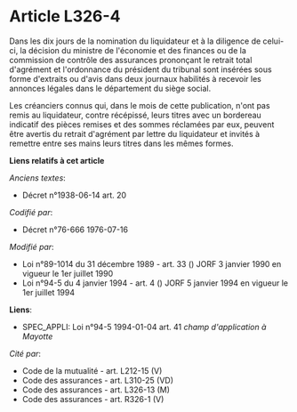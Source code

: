 # Article L326-4

Dans les dix jours de la nomination du liquidateur et à la diligence de celui-ci, la décision du ministre de l'économie et
des finances ou de la commission de contrôle des assurances prononçant le retrait total d'agrément et l'ordonnance du
président du tribunal sont insérées sous forme d'extraits ou d'avis dans deux journaux habilités à recevoir les annonces
légales dans le département du siège social.

Les créanciers connus qui, dans le mois de cette publication, n'ont pas remis au liquidateur, contre récépissé, leurs titres
avec un bordereau indicatif des pièces remises et des sommes réclamées par eux, peuvent être avertis du retrait d'agrément
par lettre du liquidateur et invités à remettre entre ses mains leurs titres dans les mêmes formes.

**Liens relatifs à cet article**

_Anciens textes_:

  - Décret n°1938-06-14 art. 20

_Codifié par_:

  - Décret n°76-666 1976-07-16

_Modifié par_:

  - Loi n°89-1014 du 31 décembre 1989 - art. 33 () JORF 3 janvier 1990 en vigueur le 1er juillet 1990
  - Loi n°94-5 du 4 janvier 1994 - art. 4 () JORF 5 janvier 1994 en vigueur le 1er juillet 1994

**Liens**:

  - SPEC_APPLI: Loi n°94-5 1994-01-04 art. 41 *champ d'application à Mayotte*

_Cité par_:

  - Code de la mutualité - art. L212-15 (V)
  - Code des assurances - art. L310-25 (VD)
  - Code des assurances - art. L326-13 (M)
  - Code des assurances - art. R326-1 (V)
